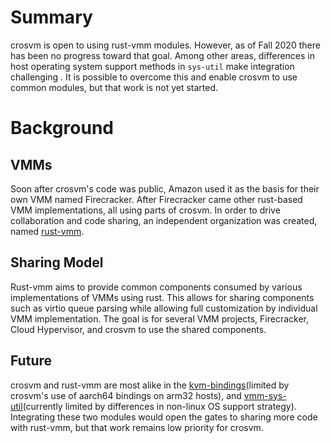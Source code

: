 # Summary

crosvm is open to using rust-vmm modules. However, as of Fall 2020 there has
been no progress toward that goal. Among other areas, differences in host
operating system support methods in `sys-util` make integration challenging . It
is possible to overcome this and enable crosvm to use common modules, but that
work is not yet started.

# Background

## VMMs

Soon after crosvm's code was public, Amazon used it as the basis for their own
VMM named Firecracker. After Firecracker came other rust-based VMM
implementations, all using parts of crosvm. In order to drive collaboration and
code sharing, an independent organization was created, named
[rust-vmm](https://github.com/rust-vmm).

## Sharing Model

Rust-vmm aims to provide common components consumed by various implementations
of VMMs using rust. This allows for sharing components such as virtio queue
parsing while allowing full customization by individual VMM implementation. The
goal is for several VMM projects, Firecracker, Cloud Hypervisor, and crosvm to
use the shared components.

## Future

crosvm and rust-vmm are most alike in the
[kvm-bindings](https://github.com/rust-vmm/kvm-bindings)(limited by crosvm's use
of aarch64 bindings on arm32 hosts), and
[vmm-sys-util](https://github.com/rust-vmm/vmm-sys-util)(currently limited by
differences in non-linux OS support strategy). Integrating these two modules
would open the gates to sharing more code with rust-vmm, but that work remains
low priority for crosvm.
